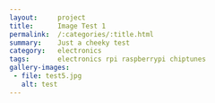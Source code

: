 ```yaml
---
layout:     project
title:      Image Test 1
permalink:  /:categories/:title.html
summary:    Just a cheeky test
category:   electronics
tags:       electronics rpi raspberrypi chiptunes
gallery-images:
 - file: test5.jpg
   alt: test
---
```



